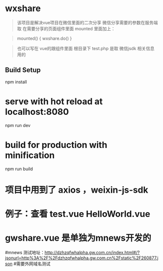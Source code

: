 # wxshare

> 该项目是解决vue项目在微信里面的二次分享
> 微信分享需要的参数在服务端取
> 在需要分享的页面组件里面 mounted 里面加上：

> mounted() {
>   wxshare.do()
> }

> 也可以写在 vue的跟组件里面
> 根目录下 test.php 是取 微信jsdk 相关信息用的

## Build Setup
npm install

# serve with hot reload at localhost:8080
npm run dev

# build for production with minification
npm run build

# 项目中用到了 axios ，weixin-js-sdk

# 例子：查看 test.vue HelloWorld.vue
# gwshare.vue 是单独为mnews开发的

#mnews 测试地址：http://dzhzqfwhalpha.gw.com.cn/index.html#/?jsonurl=http%3A%2F%2Fdzhzqfwhalpha.gw.com.cn%2Fstatic%2F260877.json
#需要外网域名测试